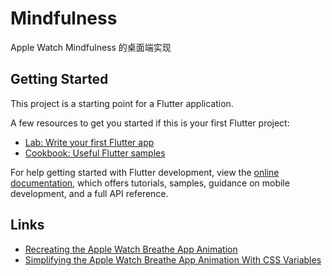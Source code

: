 # Mindfulness

Apple Watch Mindfulness 的桌面端实现

## Getting Started

This project is a starting point for a Flutter application.

A few resources to get you started if this is your first Flutter project:

- [Lab: Write your first Flutter app](https://docs.flutter.dev/get-started/codelab)
- [Cookbook: Useful Flutter samples](https://docs.flutter.dev/cookbook)

For help getting started with Flutter development, view the
[online documentation](https://docs.flutter.dev/), which offers tutorials,
samples, guidance on mobile development, and a full API reference.

## Links

- [Recreating the Apple Watch Breathe App Animation](https://css-tricks.com/recreating-apple-watch-breathe-app-animation/)
- [Simplifying the Apple Watch Breathe App Animation With CSS Variables](https://css-tricks.com/simplifying-apple-watch-breathe-app-animation-css-variables/)

